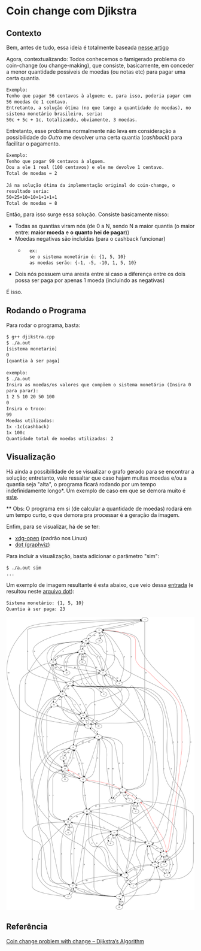 # Coin change com Djikstra

## Contexto
Bem, antes de tudo, essa ideia é totalmente baseada [nesse artigo](http://noenthuda.com/blog/2016/12/02/coin-change-problem-with-change-dijkstras-algorithm/)

Agora, contextualizando:
Todos conhecemos o famigerado problema do coin-change (ou change-making), que consiste, basicamente, em conceder a menor quantidade possiveis de moedas (ou notas etc) para pagar uma certa quantia.
```
Exemplo:
Tenho que pagar 56 centavos à alguem; e, para isso, poderia pagar com 56 moedas de 1 centavo.
Entretanto, a solução ótima (no que tange a quantidade de moedas), no sistema monetário brasileiro, seria:
50c + 5c + 1c, totalizando, obviamente, 3 moedas.
```

Entretanto, esse problema normalmente não leva em consideração a possibilidade do <i>Outro</i> me devolver uma certa quantia (<i>cashback</i>) para facilitar o pagamento.
```
Exemplo:
Tenho que pagar 99 centavos à alguem.
Dou a ele 1 real (100 centavos) e ele me devolve 1 centavo.
Total de moedas = 2

Já na solução ótima da implementação original do coin-change, o resultado seria:
50+25+10+10+1+1+1+1
Total de moedas = 8
```

Então, para isso surge essa solução.
Consiste basicamente nisso:
* Todas as quantias viram nós (de 0 a N, sendo N a maior quantia (o maior entre: **maior moeda** e **o quanto hei de pagar**))
* Moedas negativas são incluídas (para o cashback funcionar)
    * ```
        ex:
        se o sistema monetário é: {1, 5, 10}
        as moedas serão: {-1, -5, -10, 1, 5, 10}
       ```
* Dois nós possuem uma aresta entre si caso a diferença entre os dois possa ser paga por apenas 1 moeda (incluindo as negativas)

É isso.

## Rodando o Programa

Para rodar o programa, basta:
```
$ g++ djikstra.cpp
$ ./a.out
[sistema monetario]
0
[quantia à ser paga]

exemplo:
$ ./a.out
Insira as moedas/os valores que compõem o sistema monetário (Insira 0 para parar):
1 2 5 10 20 50 100
0
Insira o troco:
99
Moedas utilizadas:
1x -1c(cashback)
1x 100c
Quantidade total de moedas utilizadas: 2
```

## Visualização
Há ainda a possibilidade de se visualizar o grafo gerado para se encontrar a solução; entretanto, vale ressaltar que caso hajam muitas moedas e/ou a quantia seja "alta", o programa ficará rodando por um tempo indefinidamente longo*.
Um exemplo de caso em que se demora muito é [este](in).

** Obs: O programa em si (de calcular a quantidade de moedas) rodará em um tempo curto, o que demora pra processar é a geração da imagem.

Enfim, para se visualizar, há de se ter:
* [xdg-open](https://linux.die.net/man/1/xdg-open) (padrão nos Linux)
* [dot (graphviz)](https://www.graphviz.org/)

Para incluir a visualização, basta adicionar o parâmetro "sim":
```
$ ./a.out sim
...
```

Um exemplo de imagem resultante é esta abaixo, que veio dessa [entrada](in2) (e resultou neste [arquivo dot](vis.dot)):
```
Sistema monetário: {1, 5, 10}
Quantia à ser paga: 23
```

![grafo](vis.png)


## Referência

[Coin change problem with change – Dijkstra’s Algorithm](http://noenthuda.com/blog/2016/12/02/coin-change-problem-with-change-dijkstras-algorithm/)
